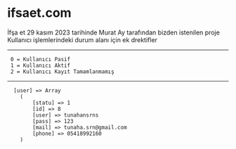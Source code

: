 # ifsaet.com
İfşa et 29 kasım 2023 tarihinde Murat Ay tarafından bizden istenilen proje
Kullanıcı işlemlerindeki durum alanı için ek drektifler
___________________________________________________________
     0 = Kullanıcı Pasif
     1 = Kullanıcı Aktif
     2 = Kullanıcı Kayıt Tamamlanmamış
___________________________________________________________
      [user] => Array
        (
            [statu] => 1
            [id] => 8
            [user] => tunahansrns
            [pass] => 123
            [mail] => tunaha.srn@gmail.com
            [phone] => 05418992160
        )